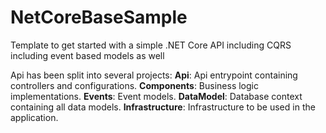 # NetCoreBaseSample
Template to get started with a simple .NET Core API including CQRS including event based models as well

Api has been split into several projects:
**Api**: Api entrypoint containing controllers and configurations.
**Components**: Business logic implementations.
**Events**: Event models.
**DataModel**: Database context containing all data models.
**Infrastructure**: Infrastructure to be used in the application.
